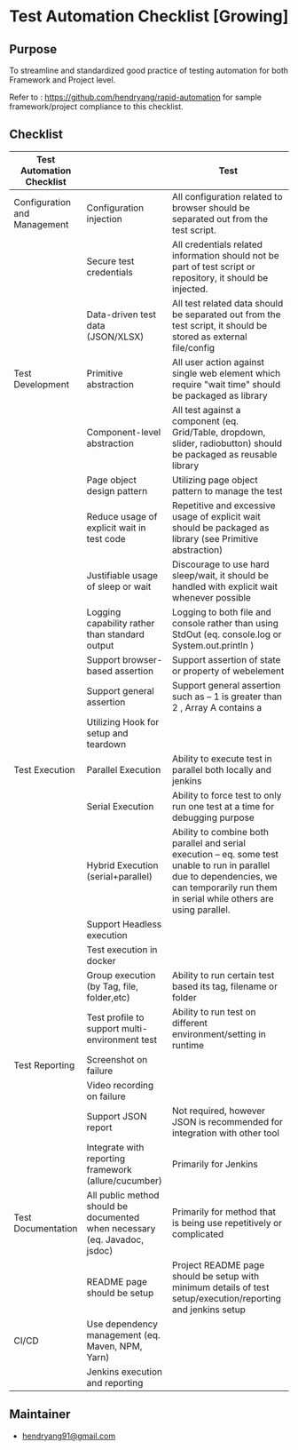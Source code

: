 # Test Automation Checklist [Growing]

## Purpose
To streamline and standardized good practice of testing automation for both Framework and Project level.

Refer to : https://github.com/hendryang/rapid-automation for sample framework/project compliance to this checklist.

## Checklist

| Test Automation Checklist    |                                                                 | Test |
| ---------------------------- | -------------------------------------------------------------------------- | ---- |
| Configuration and Management | Configuration injection                                                    | All configuration related to browser should be separated out from the test script. |
|                              | Secure test credentials                                                    | All credentials related information should not be part of test script or repository, it should be injected. |
|                              | Data-driven test data (JSON/XLSX)                                          | All test related data should be separated out from the test script, it should be stored as external file/config |
| Test Development             | Primitive abstraction                                                      | All user action against single web element which require "wait time" should be packaged as library |
|                              | Component-level abstraction                                                | All test against a component (eq. Grid/Table, dropdown, slider, radiobutton) should be packaged as reusable library |
|                              | Page object design pattern                                                 | Utilizing page object pattern to manage the test |
|                              | Reduce usage of explicit wait in test code                                 | Repetitive and excessive usage of explicit wait should be packaged as library (see Primitive abstraction) |
|                              | Justifiable usage of sleep or wait                                         | Discourage to use hard sleep/wait, it should be handled with explicit wait whenever possible |
|                              | Logging capability rather than standard output                             | Logging to both file and console rather than using StdOut (eq. console.log or System.out.println ) |
|                              | Support browser-based assertion                                            | Support assertion of  state or property of webelement |
|                              | Support general assertion                                                  | Support general assertion such as – 1 is greater than 2 , Array A contains a |
|                              | Utilizing Hook for setup and teardown                                      |  |
| Test Execution               | Parallel Execution                                                         | Ability to execute test in parallel both locally and jenkins |
|                              | Serial Execution                                                           | Ability to force test to only run one test at a time for debugging purpose |
|                              | Hybrid Execution (serial+parallel)                                         | Ability to combine both parallel and serial execution – eq. some test unable to run in parallel due to dependencies, we can temporarily run them in serial while others are using parallel. |
|                              | Support Headless execution                                                 |  |
|                              | Test execution in docker                                                   |  |
|                              | Group execution (by Tag, file, folder,etc)                                 | Ability to run certain test based its tag, filename or folder |
|                              | Test profile to support multi-environment test                             | Ability to run test on different environment/setting in runtime |
| Test Reporting               | Screenshot on failure                                                      |  |
|                              | Video recording on failure                                                 |  |
|                              | Support JSON report                                                        | Not required, however JSON is recommended for integration with other tool |
|                              | Integrate with reporting framework (allure/cucumber)                       | Primarily for Jenkins |
| Test Documentation           | All public method should be documented when necessary (eq. Javadoc, jsdoc) | Primarily for method that is being use repetitively or complicated |
|                              | README page should be setup                                                | Project README page should be setup with minimum details of test setup/execution/reporting and jenkins setup|
| CI/CD                        | Use dependency management (eq. Maven, NPM, Yarn)                           |  |
|                              | Jenkins execution and reporting                                            |  |


## Maintainer
- hendryang91@gmail.com